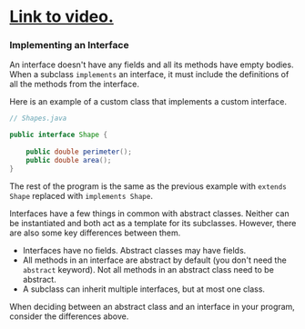 # [Link to video.](https://www.youtube.com/watch?v=31Uy-JBOZDo&list=PLVD25niNi0Bklbh7Po--kFFLXFxxoIDUJ)


### Implementing an Interface

An interface doesn't have any fields and all its methods have empty bodies. When a subclass `implements` an interface, it must include the definitions of all the methods from the interface.

Here is an example of a custom class that implements a custom interface. 


```java
// Shapes.java

public interface Shape {    
  
    public double perimeter(); 
    public double area();
}
```

The rest of the program is the same as the previous example with `extends Shape` replaced with `implements Shape`.

Interfaces have a few things in common with abstract classes. Neither can be instantiated and both act as a template for its subclasses. However, there are also some key differences between them. 

* Interfaces have no fields. Abstract classes may have fields.
* All methods in an interface are abstract by default (you don't need the `abstract` keyword). Not all methods in an abstract class need to be abstract.
* A subclass can inherit multiple interfaces, but at most one class.

When deciding between an abstract class and an interface in your program, consider the differences above.
